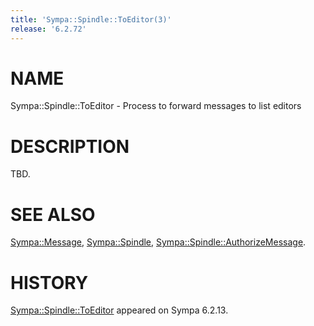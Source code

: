 ```yaml
---
title: 'Sympa::Spindle::ToEditor(3)'
release: '6.2.72'
---
```


# NAME

Sympa::Spindle::ToEditor - Process to forward messages to list editors

# DESCRIPTION

TBD.

# SEE ALSO

[Sympa::Message](./Sympa-Message.3.md),
[Sympa::Spindle](./Sympa-Spindle.3.md), [Sympa::Spindle::AuthorizeMessage](./Sympa-Spindle-AuthorizeMessage.3.md).

# HISTORY

[Sympa::Spindle::ToEditor](./Sympa-Spindle-ToEditor.3.md) appeared on Sympa 6.2.13.
